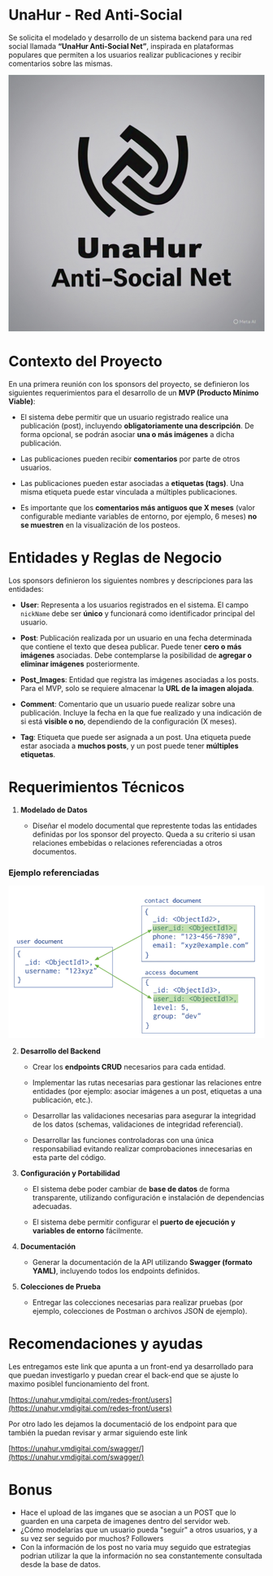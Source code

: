 # UnaHur - Red Anti-Social

Se solicita el modelado y desarrollo de un sistema backend para una red social llamada **“UnaHur Anti-Social Net”**, inspirada en plataformas populares que permiten a los usuarios realizar publicaciones y recibir comentarios sobre las mismas.

![Imagen](./assets/ANTI-SOCIALNET.jpeg)

# Contexto del Proyecto

En una primera reunión con los sponsors del proyecto, se definieron los siguientes requerimientos para el desarrollo de un **MVP (Producto Mínimo Viable)**:

- El sistema debe permitir que un usuario registrado realice una publicación (post), incluyendo **obligatoriamente una descripción**. De forma opcional, se podrán asociar **una o más imágenes** a dicha publicación.

- Las publicaciones pueden recibir **comentarios** por parte de otros usuarios.

- Las publicaciones pueden estar asociadas a **etiquetas (tags)**. Una misma etiqueta puede estar vinculada a múltiples publicaciones.

- Es importante que los **comentarios más antiguos que X meses** (valor configurable mediante variables de entorno, por ejemplo, 6 meses) **no se muestren** en la visualización de los posteos.

####

# Entidades y Reglas de Negocio

Los sponsors definieron los siguientes nombres y descripciones para las entidades:

- **User**: Representa a los usuarios registrados en el sistema. El campo `nickName` debe ser **único** y funcionará como identificador principal del usuario.

- **Post**: Publicación realizada por un usuario en una fecha determinada que contiene el texto que desea publicar. Puede tener **cero o más imágenes** asociadas. Debe contemplarse la posibilidad de **agregar o eliminar imágenes** posteriormente.

- **Post_Images**: Entidad que registra las imágenes asociadas a los posts. Para el MVP, solo se requiere almacenar la **URL de la imagen alojada**.

- **Comment**: Comentario que un usuario puede realizar sobre una publicación. Incluye la fecha en la que fue realizado y una indicación de si está **visible o no**, dependiendo de la configuración (X meses).

- **Tag**: Etiqueta que puede ser asignada a un post. Una etiqueta puede estar asociada a **muchos posts**, y un post puede tener **múltiples etiquetas**.

# Requerimientos Técnicos

1. **Modelado de Datos**

   - Diseñar el modelo documental que represtente todas las entidades definidas por los sponsor del proyecto. Queda a su criterio si usan relaciones embebidas o relaciones referenciadas a otros documentos.

### Ejemplo referenciadas

![referenciadas](./assets/Referenciada.png)

2. **Desarrollo del Backend**

   - Crear los **endpoints CRUD** necesarios para cada entidad.

   - Implementar las rutas necesarias para gestionar las relaciones entre entidades (por ejemplo: asociar imágenes a un post, etiquetas a una publicación, etc.).

   - Desarrollar las validaciones necesarias para asegurar la integridad de los datos (schemas, validaciones de integridad referencial).

   - Desarrollar las funciones controladoras con una única responsabiliad evitando realizar comprobaciones innecesarias en esta parte del código.

3. **Configuración y Portabilidad**

   - El sistema debe poder cambiar de **base de datos** de forma transparente, utilizando configuración e instalación de dependencias adecuadas.

   - El sistema debe permitir configurar el **puerto de ejecución y variables de entorno** fácilmente.

4. **Documentación**

   - Generar la documentación de la API utilizando **Swagger (formato YAML)**, incluyendo todos los endpoints definidos.

5. **Colecciones de Prueba**

   - Entregar las colecciones necesarias para realizar pruebas (por ejemplo, colecciones de Postman o archivos JSON de ejemplo).

###

# Recomendaciones y ayudas

Les entregamos este link que apunta a un front-end ya desarrollado para que puedan investigarlo y puedan crear el back-end que se ajuste lo maximo posiblel funcionamiento del front.

[https://unahur.vmdigitai.com/redes-front/users](https://unahur.vmdigitai.com/redes-front/users)

Por otro lado les dejamos la documentació de los endpoint para que también la puedan revisar y armar siguiendo este link

[https://unahur.vmdigitai.com/swagger/](https://unahur.vmdigitai.com/swagger/)

# Bonus

- Hace el upload de las imganes que se asocian a un POST que lo guarden en una carpeta de imagenes dentro del servidor web.
- ¿Cómo modelarías que un usuario pueda "seguir" a otros usuarios, y a su vez ser seguido por muchos? Followers
- Con la información de los post no varia muy seguido que estrategias podrian utilizar la que la información no sea constantemente consultada desde la base de datos.
